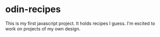 # odin-recipes

This is my first javascript project. It holds recipes I guess. I'm excited to work on projects of my own design.